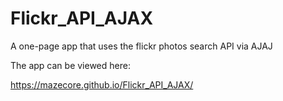 # Flickr_API_AJAX


A one-page app that uses the flickr photos search API via AJAJ

The app can be viewed here: 

https://mazecore.github.io/Flickr_API_AJAX/